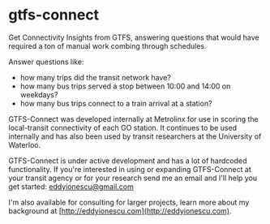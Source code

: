 # gtfs-connect
Get Connectivity Insights from GTFS, answering questions that would have required a ton of manual work combing through schedules.

Answer questions like:
- how many trips did the transit network have?
- how many bus trips served a stop between 10:00 and 14:00 on weekdays?
- how many bus trips connect to a train arrival at a station?

GTFS-Connect was developed internally at Metrolinx for use in scoring the local-transit connectivity of each GO station.
It continues to be used internally and has also been used by transit researchers at the University of Waterloo.

GTFS-Connect is under active development and has a lot of hardcoded functionality. If you're interested in using or expanding GTFS-Connect at your transit agency or for your research send me an email and I'll help you get started: eddyionescu@gmail.com

I'm also available for consulting for larger projects, learn more about my background at [http://eddyionescu.com](http://eddyionescu.com).
